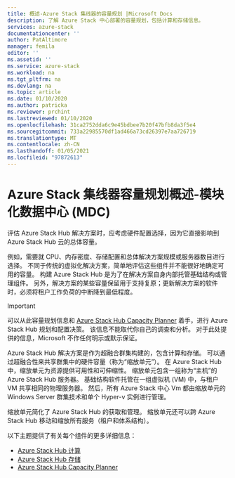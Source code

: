 ```yaml
---
title: 概述-Azure Stack 集线器的容量规划 |Microsoft Docs
description: 了解 Azure Stack 中心部署的容量规划，包括计算和存储信息。
services: azure-stack
documentationcenter: ''
author: PatAltimore
manager: femila
editor: ''
ms.assetid: ''
ms.service: azure-stack
ms.workload: na
ms.tgt_pltfrm: na
ms.devlang: na
ms.topic: article
ms.date: 01/10/2020
ms.author: patricka
ms.reviewer: prchint
ms.lastreviewed: 01/10/2020
ms.openlocfilehash: 31ca2752dda6c9e45bdbee7b20f47bfb8da3f5e4
ms.sourcegitcommit: 733a22985570df1ad466a73cd26397e7aa726719
ms.translationtype: MT
ms.contentlocale: zh-CN
ms.lasthandoff: 01/05/2021
ms.locfileid: "97872613"
---
```

# <a name="overview-of-azure-stack-hub-capacity-planning---modular-data-center-mdc"></a>Azure Stack 集线器容量规划概述-模块化数据中心 (MDC) 

评估 Azure Stack Hub 解决方案时，应考虑硬件配置选择，因为它直接影响到 Azure Stack Hub 云的总体容量。 

例如，需要就 CPU、内存密度、存储配置和总体解决方案规模或服务器数目进行选择。 不同于传统的虚拟化解决方案，简单地评估这些组件并不能很好地确定可用的容量。 构建 Azure Stack Hub 是为了在解决方案自身内部托管基础结构或管理组件。 另外，解决方案的某些容量保留用于支持复原；更新解决方案的软件时，必须将租户工作负荷的中断降到最低程度。 

> [!IMPORTANT]
> 可以从此容量规划信息和 [Azure Stack Hub Capacity Planner](https://aka.ms/azstackcapacityplanner) 着手，进行 Azure Stack Hub 规划和配置决策。 该信息不能取代你自己的调查和分析。 对于此处提供的信息，Microsoft 不作任何明示或默示保证。
 
Azure Stack Hub 解决方案是作为超融合群集构建的，包含计算和存储。 可以通过超融合性来共享群集中的硬件容量（称为“缩放单元”）。 在 Azure Stack Hub 中，缩放单元为资源提供可用性和可伸缩性。 缩放单元包含一组称为“主机”的 Azure Stack Hub 服务器。 基础结构软件托管在一组虚拟机 (VM) 中，与租户 VM 共享相同的物理服务器。 然后，所有 Azure Stack 中心 Vm 都由缩放单元的 Windows Server 群集技术和单个 Hyper-v 实例进行管理。 

缩放单元简化了 Azure Stack Hub 的获取和管理。 缩放单元还可以跨 Azure Stack Hub 移动和缩放所有服务（租户和体系结构）。 

以下主题提供了有关每个组件的更多详细信息：

- [Azure Stack Hub 计算](../operator/azure-stack-capacity-planning-compute.md)
- [Azure Stack Hub 存储](../operator/azure-stack-capacity-planning-storage.md)
- [Azure Stack Hub Capacity Planner](azure-stack-capacity-planner.md)

